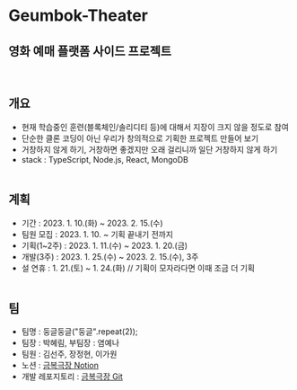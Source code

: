 # Geumbok-Theater
## 영화 예매 플랫폼 사이드 프로젝트 ##

<br/>

## 개요
- 현재 학습중인 훈련(블록체인/솔리디티 등)에 대해서 지장이 크지 않을 정도로 참여
- 단순한 클론 코딩이 아닌 우리가 창의적으로 기획한 프로젝트 만들어 보기
- 거창하지 않게 하기, 거창하면 좋겠지만 오래 걸리니까 일단 거창하지 않게 하기
- stack : TypeScript, Node.js, React, MongoDB
<br/><br/>

## 계획
- 기간 : 2023. 1. 10.(화) ~ 2023. 2. 15.(수)
- 팀원 모집 : 2023. 1. 10. ~ 기획 끝내기 전까지
- 기획(1~2주) : 2023. 1. 11.(수) ~ 2023. 1. 20.(금)
- 개발(3주) : 2023. 1. 25.(수) ~ 2023. 2. 15.(수), 3주
- 설 연휴 : 1. 21.(토) ~ 1. 24.(화) // 기획이 모자라다면 이때 조금 더 기획
<br/><br/>

## 팀
- 팀명 : 둥글둥글("둥글".repeat(2));
- 팀장 : 박혜림, 부팀장 : 염예나
- 팀원 : 김선주, 장정현, 이가원
- 노션 : [금복극장 Notion](https://flashy-scarer-6f0.notion.site/11b774fc2a1b470f9135e7eafc5cd749)
- 개발 레포지토리 : [금복극장 Git](https://github.com/efforthye/Geumbok-Theater)
